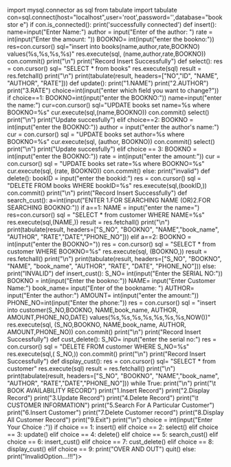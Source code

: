 import mysql.connector as sql
from tabulate import tabulate
con=sql.connect(host="localhost",user='root',password='',database="bookstor
e")
if con.is_connected():
 print('successfully connected')
def insert():
 name=input("Enter Name:")
 author = input("Enter of the author: ")
 rate = int(input("Enter the amount: "))
 BOOKNO= int(input("enter the bookno:"))
 res=con.cursor()
 sql="insert into books(name,author,rate,BOOKNO) values(%s,%s,%s,%s)"
 res.execute(sql, (name,author,rate,BOOKNO))
 con.commit()
 print("\n")
 print("Record Insert Successfully")
def select():
 res = con.cursor()
 sql= "SELECT * from books"
 res.execute(sql)
 result = res.fetchall()
 print("\n")
 print(tabulate(result, headers=["NO","ID", "NAME", "AUTHOR", "RATE"]))
def update():
 print("1.NAME")
 print("2.AUTHOR")
 print("3.RATE")
 choice=int(input("enter which field you want to change?"))
 if choice==1:
 BOOKNO=int(input("enter the BOOKNO:"))
 name=input("enter the name:")
 cur=con.cursor()
 sql="UPDATE books set name=%s where BOOKNO=%s"
 cur.execute(sql,(name,BOOKNO))
 con.commit()
 select()
 print("\n")
 print("Update succesfully")
 elif choice==2:
 BOOKNO = int(input("enter the BOOKNO:"))
 author = input("enter the author's name:")
 cur = con.cursor()
 sql = "UPDATE books set author=%s where BOOKNO=%s"
 cur.execute(sql, (author, BOOKNO))
 con.commit()
 select()
 print("\n")
 print("Update succesfully")
 elif choice == 3:
 BOOKNO = int(input("enter the BOOKNO:"))
 rate = int(input("enter the amount:"))
 cur = con.cursor()
 sql = "UPDATE books set rate=%s where BOOKNO=%s"
 cur.execute(sql, (rate, BOOKNO))
 con.commit()
 else:
 print("invalid")
def delete():
 bookID = input("enter the bookid:")
 res = con.cursor()
 sql = "DELETE FROM books WHERE bookID=%s"
 res.execute(sql,(bookID,))
 con.commit()
 print("\n")
 print("Record Insert Successfully")
def search_cust():
 a=int(input("ENTER 1.FOR SEARCHING NAME (OR)2.FOR SEARCHING BOOKNO:"))
 if a==1:
 NAME = input("enter the name=")
 res=con.cursor()
 sql = "SELECT * from customer WHERE NAME=%s"
 res.execute(sql,(NAME,))
 result = res.fetchall()
 print("\n")
 print(tabulate(result, headers=["S_NO", "BOOKNO", 
"NAME","book_name", "AUTHOR", "RATE","DATE","PHONE_NO"]))
 elif a==2:
 BOOKNO = int(input("enter the BOOKNO="))
 res = con.cursor()
 sql = "SELECT * from customer WHERE BOOKNO=%s"
 res.execute(sql, (BOOKNO,))
 result = res.fetchall()
 print("\n")
 print(tabulate(result, headers=["S_NO", "BOOKNO", "NAME", 
"book_name", "AUTHOR", "RATE", "DATE", "PHONE_NO"]))
 else:
 print("INVALID")
def insert_cust():
 S_NO= int(input("Enter the SERIAL NO:"))
 BOOKNO = int(input("Enter the bookno:"))
 NAME= input("Enter Customer Name:")
 book_name= input("Enter of the bookname: ")
 AUTHOR= input("Enter the author:")
 AMOUNT= int(input("enter the amount:"))
 PHONE_NO=int(input("Enter the phone:"))
 res = con.cursor()
 sql = "insert into customer(S_NO,BOOKNO, NAME,book_name, AUTHOR, 
AMOUNT,PHONE_NO,DATE) values(%s,%s,%s,%s,%s,%s,%s,NOW())"
 res.execute(sql, (S_NO,BOOKNO, NAME,book_name, AUTHOR, 
AMOUNT,PHONE_NO))
 con.commit()
 print("\n")
 print("Record Insert Successfully")
def cust_delete():
 S_NO= input("enter the serial no:")
 res = con.cursor()
 sql = "DELETE FROM customer WHERE S_NO=%s"
 res.execute(sql,( S_NO,))
 con.commit()
 print("\n")
 print("Record Insert Successfully")
def display_cust():
 res = con.cursor()
 sql= "SELECT * from customer"
 res.execute(sql)
 result = res.fetchall()
 print("\n")
 print(tabulate(result, headers=["S_NO", "BOOKNO", "NAME","book_name", 
"AUTHOR", "RATE","DATE","PHONE_NO"]))
while True:
 print("\n")
 print("\t BOOK AVAILABILITY RECORD")
 print("1.Insert Record")
 print("2.Display Record")
 print("3.Update Record")
 print("4.Delete Record")
 print("\t CUSTOMER INFORMATION")
 print("5.Search For A Particular Customer")
 print("6.Insert Customer")
 print("7.Delete Customer record")
 print("8.Display All Customer Record")
 print("9.Exit")
 print("\n")
 choice = int(input("Enter Your Choice :"))
 if choice == 1:
 insert()
 elif choice == 2:
 select()
 elif choice == 3:
 update()
 elif choice == 4:
 delete()
 elif choice == 5:
 search_cust()
 elif choice == 6:
 insert_cust()
 elif choice == 7:
 cust_delete()
 elif choice == 8:
 display_cust()
 elif choice == 9:
 print("OVER AND OUT")
 quit()
else:
 print("InvalidOption...!!!")>
